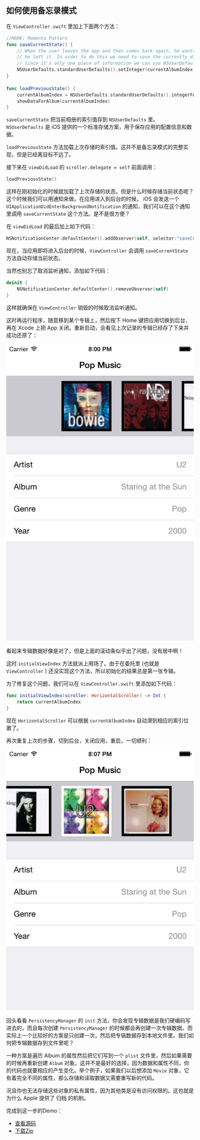 ## 如何使用备忘录模式

在 `ViewController.swift` 里加上下面两个方法：

```swift
//MARK: Memento Pattern
func saveCurrentState() {
    // When the user leaves the app and then comes back again, he wants it to be in the exact same state
    // he left it. In order to do this we need to save the currently displayed album.
    // Since it's only one piece of information we can use NSUserDefaults.
    NSUserDefaults.standardUserDefaults().setInteger(currentAlbumIndex, forKey: "currentAlbumIndex")
}

func loadPreviousState() {
    currentAlbumIndex = NSUserDefaults.standardUserDefaults().integerForKey("currentAlbumIndex")
    showDataForAlbum(currentAlbumIndex)
}
```

`saveCurrentState` 把当前相册的索引值存到 `NSUserDefaults` 里。`NSUserDefaults` 是 iOS 提供的一个标准存储方案，用于保存应用的配置信息和数据。

`loadPreviousState` 方法加载上次存储的索引值。这并不是备忘录模式的完整实现，但是已经离目标不远了。

接下来在 `viewDidLoad` 的 `scroller.delegate = self` 前面调用：

```swift
loadPreviousState()
```

这样在刚初始化的时候就加载了上次存储的状态。但是什么时候存储当前状态呢？这个时候我们可以用通知来做。在应用进入到后台的时候， iOS 会发送一个 `UIApplicationDidEnterBackgroundNotification` 的通知，我们可以在这个通知里调用 `saveCurrentState` 这个方法。是不是很方便？

在 `viewDidLoad` 的最后加上如下代码：

```swift
NSNotificationCenter.defaultCenter().addObserver(self, selector:"saveCurrentState", name: UIApplicationDidEnterBackgroundNotification, object: nil)
```

现在，当应用即将进入后台的时候，`ViewController` 会调用 `saveCurrentState` 方法自动存储当前状态。

当然也别忘了取消监听通知，添加如下代码：

```swift
deinit {
    NSNotificationCenter.defaultCenter().removeObserver(self)
}
```

这样就确保在 `ViewController` 销毁的时候取消监听通知。

这时再运行程序，随意移到某个专辑上，然后按下 Home 键把应用切换到后台，再在 Xcode 上把 App 关闭。重新启动，会看见上次记录的专辑已经存了下来并成功还原了：

![](../images/memento1.png)

看起来专辑数据好像是对了，但是上面的滚动条似乎出了问题，没有居中啊！

这时 `initialViewIndex` 方法就派上用场了。由于在委托里 (也就是 `ViewController` ) 还没实现这个方法，所以初始化的结果总是第一张专辑。

为了修复这个问题，我们可以在 `ViewController.swift` 里添加如下代码：

```swift
func initialViewIndex(scroller: HorizontalScroller) -> Int {
    return currentAlbumIndex
}
```

现在 `HorizontalScroller` 可以根据 `currentAlbumIndex` 自动滑到相应的索引位置了。

再次重复上次的步骤，切到后台，关闭应用，重启，一切顺利：

![](../images/memento2.png)

回头看看 `PersistencyManager` 的 `init` 方法，你会发现专辑数据是我们硬编码写进去的，而且每次创建 `PersistencyManager` 的时候都会再创建一次专辑数据。而实际上一个比较好的方案是只创建一次，然后把专辑数据存到本地文件里。我们如何把专辑数据存到文件里呢？

一种方案是遍历 Album 的属性然后把它们写到一个 `plist` 文件里，然后如果需要的时候再重新创建 `Album` 对象。这并不是最好的选择，因为数据和属性不同，你的代码也就要相应的产生变化。举个例子，如果我们以后想添加 `Movie` 对象，它有着完全不同的属性，那么存储和读取数据又需要重写新的代码。

况且你也无法存储这些对象的私有属性，因为其他类是没有访问权限的。这也就是为什么 Apple 提供了 归档 的机制。

完成到这一步的Demo：

- [查看源码](https://github.com/yourtion/SwiftDesignPatterns-Demo1/tree/Memento) 
- [下载Zip](https://github.com/yourtion/SwiftDesignPatterns-Demo1/archive/Memento.zip)

